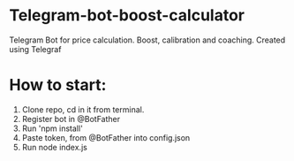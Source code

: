 # Telegram-bot-boost-calculator
Telegram Bot for price calculation. Boost, calibration and coaching. Created using Telegraf


# How to start:

1. Clone repo, cd in it from terminal.
2. Register bot in @BotFather
3. Run 'npm install'
4. Paste token, from @BotFather into config.json
5. Run node index.js
